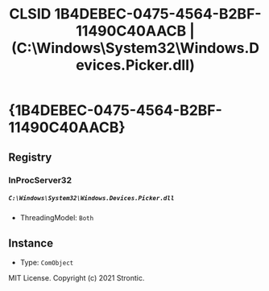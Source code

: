 ﻿---
title: "CLSID 1B4DEBEC-0475-4564-B2BF-11490C40AACB | (C:\\Windows\\System32\\Windows.Devices.Picker.dll)"
excerpt: What is COM-Object CLSID 1B4DEBEC-0475-4564-B2BF-11490C40AACB?
---

# {1B4DEBEC-0475-4564-B2BF-11490C40AACB}


## Registry


### InProcServer32

##### `C:\Windows\System32\Windows.Devices.Picker.dll`
* ThreadingModel: `Both`

## Instance

* Type: `ComObject`

MIT License. Copyright (c) 2021 Strontic.


